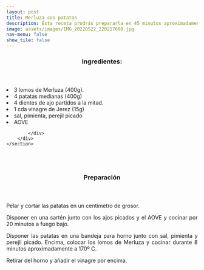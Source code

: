 ```yaml
---
layout: post
title: Merluza con patatas
description: Ésta receta prodrás prepararla en 45 minutos aproximadamente.
image: assets/images/IMG_20220522_220217600.jpg
nav-menu: false
show_tile: false
---
```


<!-- Two -->
<section id="one" class="spotlights">
	<section>
		<div class="content">
			<div class="inner">
				<header class="major">
					<h3>Ingredientes:</h3>
				    </header>
				    <p><li>3 lomos de Merluza (400g).</li>
				    <li>4 patatas medianas (400g)</li>
				    <li>4 dientes de ajo partidos a la mitad.</li>
            <li>1 cda vinagre de Jerez (15g)</li>
        		<li>sal, pimienta, perejil picado</li>
        		<li>AOVE</li></p>
				
			</div>
		</div>
	</section>

<br />
<br />
<p> </p>
<p> </p>

<header class="major">
	<h3>Preparación</h3>
</header>
<p align="justify">Pelar y cortar las patatas en un centímetro de
grosor.</p>

<p align="justify">Disponer en una sartén junto con los ajos picados
y el AOVE y cocinar por 20 minutos a fuego bajo.</p>

<p align="justify">Disponer las patatas en una bandeja para horno
junto con sal, pimienta y perejil picado. Encima,
colocar los lomos de Merluza y cocinar durante 8
minutos aproximadamente a 170º C.</p>

<p align="justify">Retirar del horno y añadir el vinagre por encima.</p>	
</section>

